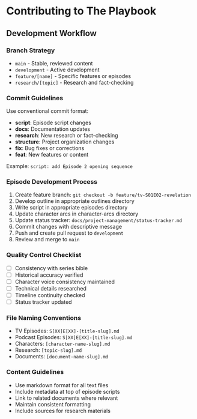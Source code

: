 # Contributing to The Playbook

## Development Workflow

### Branch Strategy
- `main` - Stable, reviewed content
- `development` - Active development
- `feature/[name]` - Specific features or episodes
- `research/[topic]` - Research and fact-checking

### Commit Guidelines

Use conventional commit format:
- **script**: Episode script changes
- **docs**: Documentation updates
- **research**: New research or fact-checking
- **structure**: Project organization changes
- **fix**: Bug fixes or corrections
- **feat**: New features or content

Example: `script: add Episode 2 opening sequence`

### Episode Development Process

1. Create feature branch: `git checkout -b feature/tv-S01E02-revelation`
2. Develop outline in appropriate outlines directory
3. Write script in appropriate episodes directory
4. Update character arcs in character-arcs directory
5. Update status tracker: `docs/project-management/status-tracker.md`
6. Commit changes with descriptive message
7. Push and create pull request to `development`
8. Review and merge to `main`

### Quality Control Checklist

- [ ] Consistency with series bible
- [ ] Historical accuracy verified
- [ ] Character voice consistency maintained
- [ ] Technical details researched
- [ ] Timeline continuity checked
- [ ] Status tracker updated

### File Naming Conventions

- TV Episodes: `S[XX]E[XX]-[title-slug].md`
- Podcast Episodes: `S[XX]E[XX]-[title-slug].md`
- Characters: `[character-name-slug].md`
- Research: `[topic-slug].md`
- Documents: `[document-name-slug].md`

### Content Guidelines

- Use markdown format for all text files
- Include metadata at top of episode scripts
- Link to related documents where relevant
- Maintain consistent formatting
- Include sources for research materials
